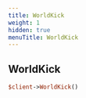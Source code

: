 ```yaml
---
title: WorldKick
weight: 1
hidden: true
menuTitle: WorldKick
---
```

## WorldKick
```perl
$client->WorldKick()
```